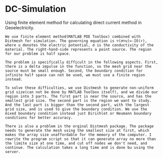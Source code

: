 # DC-Simulation
Using finite element method for calculating direct current method in Geoelectricity.

    We use finite element method(MATLAB PDE Toolbox) combined with Distmesh for simulation. The governing equation is ▽(σ▽u)=-Iδ(r), where u denotes the electric potential, σ is the conductivity of the material. The right-hand-side represents a point source. The region for our problem is half space. 
    
    The problem is specifically difficult in the following aspects. First, there is a delta impulse in the function, so the mesh grid near the source must be small enough. Second, the boundary condition for infinite half space can not be used, we must use a finite region instead. 
    
    To solve these difficulties, we use Distmesh to generate non-uniform grid size(can not be done by MATLAB Toolbox itself), and we divide our region into 3 parts. The first part is near the source, and has the smallest grid size. The second part is the region we want to study. And the last part is bigger than the second part, with the largest grid size, and is used to give the boundary condition. We use the mixed boundary condition instead just Dirichlet or Neumann boundary conditions for better accuracy.
    
    There is also a problem in the orginal Distmesh package. The package needs to generate the mesh using the smallest size at first, which makes the array size unaffordable for the memory of the computer. I rewrite the program script so that it can generate array no more than the limite size at one time, and cut off nodes we don't need, and continue. The calculation takes a long time and is done bu using the server.
